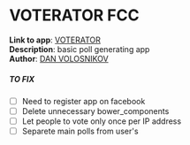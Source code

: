 # VOTERATOR FCC
**Link to app**: [VOTERATOR](https://voterator.herokuapp.com/) <br />
**Description**: basic poll generating app <br />
**Author**: [DAN VOLOSNIKOV](http://codepen.io/Volosnikov/)

##### TO FIX
- [ ] Need to register app on facebook
- [ ] Delete unnecessary bower_components
- [ ] Let people to vote only once per IP address
- [ ] Separete main polls from user's